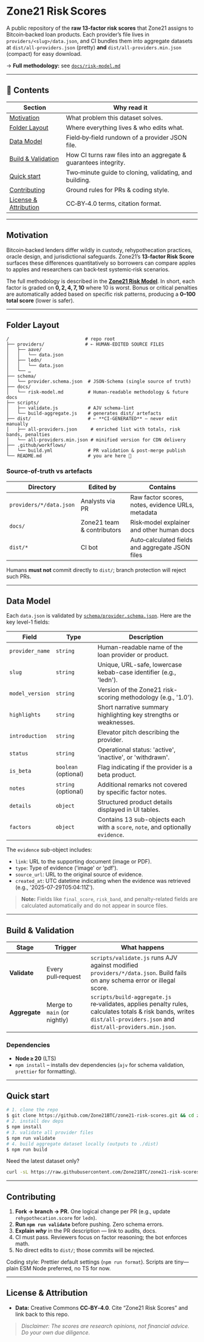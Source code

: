 # Zone21 Risk Scores

A public repository of the **raw 13‑factor risk scores** that Zone21 assigns to Bitcoin‑backed loan products. Each provider’s file lives in `providers/<slug>/data.json`, and CI bundles them into aggregate datasets at `dist/all-providers.json` (pretty) **and** `dist/all-providers.min.json` (compact) for easy download.

→ **Full methodology:** see [`docs/risk-model.md`](docs/risk-model.md)

---

## 📑 Contents

| Section                                      | Why read it                                                      |
| -------------------------------------------- | ---------------------------------------------------------------- |
| [Motivation](#motivation)                    | What problem this dataset solves.                                |
| [Folder Layout](#folderlayout)               | Where everything lives & who edits what.                         |
| [Data Model](#datamodel)                     | Field‑by‑field rundown of a provider JSON file.                  |
| [Build & Validation](#build-validation)      | How CI turns raw files into an aggregate & guarantees integrity. |
| [Quick start](#quickstart)                   | Two‑minute guide to cloning, validating, and building.           |
| [Contributing](#contributing)                | Ground rules for PRs & coding style.                             |
| [License & Attribution](#licenseattribution) | CC‑BY‑4.0 terms, citation format.                                |

---

## Motivation

Bitcoin‑backed lenders differ wildly in custody, rehypothecation practices, oracle design, and jurisdictional safeguards. Zone21’s **13‑factor Risk Score** surfaces these differences quantitatively so borrowers can compare apples to apples and researchers can back‑test systemic‑risk scenarios.

The full methodology is described in the [**Zone21 Risk Model**](https://www.zone21.com/risk-model). In short, each factor is graded on **0, 2, 4, 7, 10** where 10 is worst. Bonus or critical penalties are automatically added based on specific risk patterns, producing a **0–100 total score** (lower is safer).

---

## Folder Layout

```
/                            # repo root
├── providers/               # ⇠ HUMAN‑EDITED SOURCE FILES
│   ├── aave/
│   │   └── data.json
│   ├── ledn/
│   │   └── data.json
│   └── …
├── schema/
│   └── provider.schema.json  # JSON‑Schema (single source of truth)
├── docs/
│   └── risk-model.md         # Human‑readable methodology & future docs
├── scripts/
│   ├── validate.js           # AJV schema‑lint
│   └── build-aggregate.js    # generates dist/ artefacts
├── dist/                     # ⇠ **CI‑GENERATED** — never edit manually
│   ├── all-providers.json     # enriched list with totals, risk bands, penalties
│   └── all-providers.min.json # minified version for CDN delivery
├── .github/workflows/
│   └── build.yml             # PR validation & post‑merge publish
└── README.md                 # you are here 🚀
```

### Source‑of‑truth vs artefacts

| Directory               | Edited by                  | Contains                                          |
| ----------------------- | -------------------------- | ------------------------------------------------- |
| `providers/*/data.json` | Analysts via PR            | Raw factor scores, notes, evidence URLs, metadata |
| `docs/`                 | Zone21 team & contributors | Risk‑model explainer and other human docs         |
| `dist/*`                | CI bot                     | Auto‑calculated fields and aggregate JSON files   |

Humans **must not** commit directly to `dist/`; branch protection will reject such PRs.

---

## Data Model

Each `data.json` is validated by [`schema/provider.schema.json`](./schema/provider.schema.json). Here are the key level-1 fields:

| Field           | Type                 | Description                                                                     |
| --------------- | -------------------- | ------------------------------------------------------------------------------- |
| `provider_name` | `string`             | Human-readable name of the loan provider or product.                            |
| `slug`          | `string`             | Unique, URL-safe, lowercase kebab-case identifier (e.g., 'ledn').               |
| `model_version` | `string`             | Version of the Zone21 risk-scoring methodology (e.g., '1.0').                   |
| `highlights`    | `string`             | Short narrative summary highlighting key strengths or weaknesses.               |
| `introduction`  | `string`             | Elevator pitch describing the provider.                                         |
| `status`        | `string`             | Operational status: 'active', 'inactive', or 'withdrawn'.                       |
| `is_beta`       | `boolean` (optional) | Flag indicating if the provider is a beta product.                              |
| `notes`         | `string` (optional)  | Additional remarks not covered by specific factor notes.                        |
| `details`       | `object`             | Structured product details displayed in UI tables.                              |
| `factors`       | `object`             | Contains 13 sub-objects each with a `score`, `note`, and optionally `evidence`. |

The `evidence` sub-object includes:

- `link`: URL to the supporting document (image or PDF).
- `type`: Type of evidence ('image' or 'pdf').
- `source_url`: URL to the original source of evidence.
- `created_at`: UTC datetime indicating when the evidence was retrieved (e.g., '2025-07-29T05:04:11Z').

> **Note:** Fields like `final_score`, `risk_band`, and penalty-related fields are calculated automatically and do not appear in source files.

---

## Build & Validation

| Stage         | Trigger                      | What happens                                                                                                                                                                                                   |
| ------------- | ---------------------------- | -------------------------------------------------------------------------------------------------------------------------------------------------------------------------------------------------------------- |
| **Validate**  | Every pull‑request           | `scripts/validate.js` runs AJV against modified `providers/*/data.json`. Build fails on any schema error or illegal score.                                                                                     |
| **Aggregate** | Merge to `main` (or nightly) | `scripts/build-aggregate.js` re‑validates, applies penalty rules, calculates totals & risk bands, writes `dist/all-providers.json` and `dist/all-providers.min.json`. |

### Dependencies

- **Node ≥ 20** (LTS)
- `npm install` – installs dev dependencies (`ajv` for schema validation, `prettier` for formatting).

---

## Quick start

```bash
# 1. clone the repo
$ git clone https://github.com/Zone21BTC/zone21-risk-scores.git && cd zone21-risk-scores
# 2. install dev deps
$ npm install
# 3. validate all provider files
$ npm run validate
# 4. build aggregate dataset locally (outputs to ./dist)
$ npm run build
```

Need the latest dataset only?

```bash
curl -sL https://raw.githubusercontent.com/Zone21BTC/zone21-risk-scores/main/dist/all-providers.json | jq '.[0]'
```

---

## Contributing

1. **Fork → branch → PR.** One logical change per PR (e.g., update `rehypothecation.score` for `ledn`).
2. **Run `npm run validate`** before pushing. Zero schema errors.
3. **Explain _why_** in the PR description — link to audits, docs.
4. CI must pass. Reviewers focus on factor reasoning; the bot enforces math.
5. No direct edits to `dist/`; those commits will be rejected.

Coding style: Prettier default settings (`npm run format`). Scripts are tiny—plain ESM Node preferred, no TS for now.

---

## License & Attribution

- **Data:** Creative Commons **CC‑BY‑4.0**. Cite “Zone21 Risk Scores” and link back to this repo.

> _Disclaimer: The scores are research opinions, not financial advice. Do your own due diligence._
